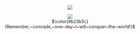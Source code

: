 <div align="center">

![](https://komarev.com/ghpvc/?username=fyosig&color=c04450&label=“girlies”
)
  </div>
<p align="center"><img src="![Image](https://github.com/user-attachments/assets/f5115239-a340-4149-a311-104acc0658b0)">
<br> 
$\color{#b23b5c}{Remember,~comrade,~one~day~I~will~conquer~the~world!}$

